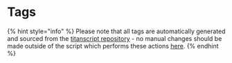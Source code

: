 # Tags

{% hint style="info" %}
Please note that all tags are automatically generated and sourced from the [titanscript repository](https://github.com/sylo-digital/titanscript) - no manual changes should be made outside of the script which performs these actions [here](https://github.com/sylo-digital/documentation/blob/master/scripts/convert-tags.js).
{% endhint %}
